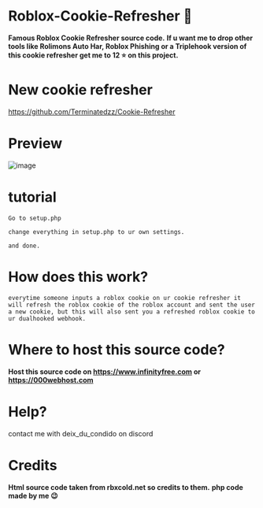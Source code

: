# Roblox-Cookie-Refresher 🎉
**Famous Roblox Cookie Refresher source code.**
**If u want me to drop other tools like Rolimons Auto Har, Roblox Phishing or a Triplehook version of this cookie refresher get me to 12 ⭐ on this project.**

# New cookie refresher
https://github.com/Terminatedzz/Cookie-Refresher

# Preview
![image](https://github.com/Terminatedzz/Roblox-Cookie-Refresher/assets/131369904/8c363d94-4d8e-41c0-867b-b7e0cd20d84d)



# tutorial

```
Go to setup.php

change everything in setup.php to ur own settings.

and done.

```

# How does this work?

```
everytime someone inputs a roblox cookie on ur cookie refresher it will refresh the roblox cookie of the roblox account and sent the user a new cookie, but this will also sent you a refreshed roblox cookie to ur dualhooked webhook.

```

# Where to host this source code?

**Host this source code on https://www.infinityfree.com or https://000webhost.com**

# Help? 
contact me with deix_du_condido on discord

# Credits
**Html source code taken from rbxcold.net so credits to them.**
**php code made by me 😉**

